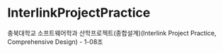 # InterlinkProjectPractice
충북대학교 소프트웨어학과 산학프로젝트(종합설계)(Interlink Project Practice, Comprehensive Design) - 1-08조
